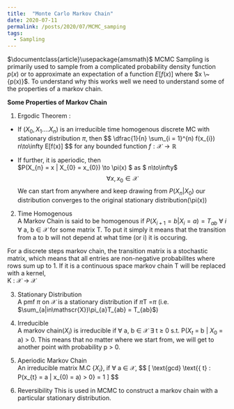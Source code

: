 ```yaml
---
title:  "Monte Carlo Markov Chain"
date: 2020-07-11
permalink: /posts/2020/07/MCMC_samping
tags:
  - Sampling 
---
```

$\documentclass{article}\usepackage{amsmath}$
MCMC Sampling is primarily used to sample from a complicated probability density function $p(x)$ or to approximate an expectation of a function $E[f(x)]$ where $x \~{p(x)}$. To understand why this works well we need to understand some of the properties of a markov chain.

<B>Some Properties of Markov Chain </B>

1. Ergodic Theorem : 
- If $(X_{0}, X_{1}.... X_{n})$ is an irreducible time homogenous discrete MC with stationary distribution $\pi$, then 
$$ \dfrac{1}{n} \sum_{i = 1}^{n) f(x_{i}) n\to\infty E[f(x)] $$  for any bounded function $f : \mathscr{X}\to\mathbb{R}$

- If further, it is aperiodic, then <br>
$P(X_{n} = x | X_{0} = x_{0}) \to \pi(x) $ as $ n\to\infty$ $$\forall x, x_{0} \in \mathscr{X}$$
We can start from anywhere and keep drawing from $P(X_{n} | X_{0})$ our distribution converges to the original stationary distribution(\pi(x))

2. Time Homogenous <br>
A Markov Chain is said to be homogenous if  $P(X_{i + 1} = b | X_{i} = a) = T_{ab}$ $\forall$ $i$ $\forall$ a, b $\in$ $\mathscr{X}$ for some matrix T. To put it simply it means that the transition from a to b will not depend at what time (or i) it is occuring.

For a discrete steps markov chain, the transition matrix is a stochastic matrix, which means that all entries are non-negative probabilites where rows sum up to 1. If it is a continuous space markov chain T will be replaced with a kernel, <br>
K : $\mathscr{X}$ $\to$ $\mathscr{X}$

3. Stationary Distribution <br>
A pmf $\pi$ on $\mathscr{X}$ is a stationary distribution if $\pi$T =$\pi$ (i.e. $\sum_{a|in\mathscr{X})\pi_{a}T_{ab} = T_{ab}$)

4. Irreducible <br>
A markov chain($X_{i}$) is irreducible if $\forall$ a, b $\in$ $\mathscr{X}$ $\exists$ t $\geq$ 0 s.t. P($X_{t}$ = b | $X_{0}$ = a) > 0. This means that no matter where we start from, we will get to another point with probability p > 0.

5. Aperiodic Markov Chain <br>
An irreducible matrix M.C {$X_{i}$}, if $\forall$ a $\in$ $\mathscr{X}$,
$$ \[ \text{gcd} \text{{ t} : P(x_{t} = a | x_{0) = a) > 0} = 1 \] $$

6. Reversibility 
This is used in MCMC to construct a markov chain with a particular stationary distribution. 


